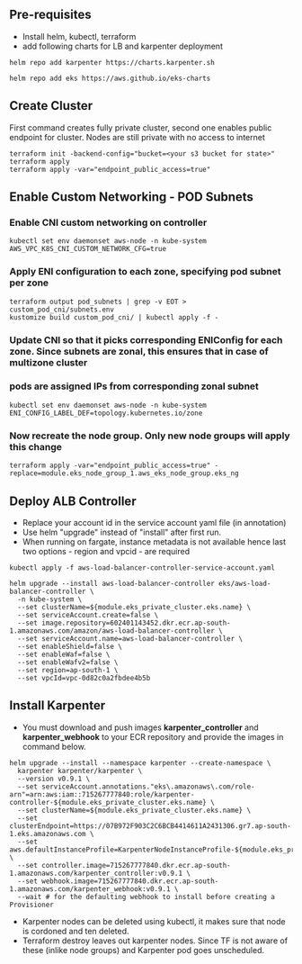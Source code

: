 ## Pre-requisites
*  Install helm, kubectl, terraform
*  add following charts for LB and karpenter deployment
```  
helm repo add karpenter https://charts.karpenter.sh 

helm repo add eks https://aws.github.io/eks-charts
```
## Create Cluster
First command creates fully private cluster, second one enables public endpoint for cluster. 
Nodes are still private with no access to internet
```
terraform init -backend-config="bucket=<your s3 bucket for state>"
terraform apply
terraform apply -var="endpoint_public_access=true"
```
## Enable Custom Networking - POD Subnets

### Enable CNI custom networking on controller
```
kubectl set env daemonset aws-node -n kube-system AWS_VPC_K8S_CNI_CUSTOM_NETWORK_CFG=true
```
### Apply ENI configuration to each zone, specifying pod subnet per zone
```
terraform output pod_subnets | grep -v EOT > custom_pod_cni/subnets.env
kustomize build custom_pod_cni/ | kubectl apply -f - 
```
### Update CNI so that it picks corresponding ENIConfig for each zone. Since subnets are zonal, this ensures that in case of multizone cluster
### pods are assigned IPs from corresponding zonal subnet
```
kubectl set env daemonset aws-node -n kube-system ENI_CONFIG_LABEL_DEF=topology.kubernetes.io/zone
```
### Now recreate the node group. Only new node groups will apply this change
```
terraform apply -var="endpoint_public_access=true" -replace=module.eks_node_group_1.aws_eks_node_group.eks_ng
```
## Deploy ALB Controller

* Replace your account id in the service account yaml file (in annotation)
* Use helm "upgrade" instead of "install"  after first run.
* When running on fargate, instance metadata is not available hence last two options - region and vpcid - are required
```
kubectl apply -f aws-load-balancer-controller-service-account.yaml

helm upgrade --install aws-load-balancer-controller eks/aws-load-balancer-controller \
  -n kube-system \
  --set clusterName=${module.eks_private_cluster.eks.name} \
  --set serviceAccount.create=false \
  --set image.repository=602401143452.dkr.ecr.ap-south-1.amazonaws.com/amazon/aws-load-balancer-controller \
  --set serviceAccount.name=aws-load-balancer-controller \
  --set enableShield=false \
  --set enableWaf=false \
  --set enableWafv2=false \
  --set region=ap-south-1 \
  --set vpcId=vpc-0d82c0a2fbdee4b5b
```

## Install Karpenter
* You must download and push images **karpenter_controller** and **karpenter_webhook** to your ECR repository and provide the images in 
command below. 

```
helm upgrade --install --namespace karpenter --create-namespace \
  karpenter karpenter/karpenter \
  --version v0.9.1 \
  --set serviceAccount.annotations."eks\.amazonaws\.com/role-arn"=arn:aws:iam::715267777840:role/karpenter-controller-${module.eks_private_cluster.eks.name} \
  --set clusterName=${module.eks_private_cluster.eks.name} \
  --set clusterEndpoint=https://07B972F903C2C6BCB4414611A2431306.gr7.ap-south-1.eks.amazonaws.com \
  --set aws.defaultInstanceProfile=KarpenterNodeInstanceProfile-${module.eks_private_cluster.eks.name} \
  --set controller.image=715267777840.dkr.ecr.ap-south-1.amazonaws.com/karpenter_controller:v0.9.1 \
  --set webhook.image=715267777840.dkr.ecr.ap-south-1.amazonaws.com/karpenter_webhook:v0.9.1 \
  --wait # for the defaulting webhook to install before creating a Provisioner
```
* Karpenter nodes can be deleted using kubectl, it makes sure that node is cordoned and ten deleted.
* Terraform destroy leaves out karpenter nodes.  Since TF is not aware of these (inlike node groups) and Karpenter pod goes unscheduled. 